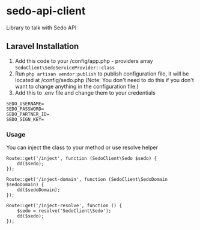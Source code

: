 # sedo-api-client
Library to talk with Sedo API

## Laravel Installation
1. Add this code to your /config/app.php - providers array `SedoClient\SedoServiceProvider::class`
2. Run `php artisan vendor:publish` to publish configuration file, it will be located at /config/sedo.php (Note: You don't need to do this if you don't want to change anything in the configuration file.)
3. Add this to .env file and change them to your credentials

```
SEDO_USERNAME=
SEDO_PASSWORD=
SEDO_PARTNER_ID=
SEDO_SIGN_KEY=
```

### Usage
You can inject the class to your method or use resolve helper
```
Route::get('/inject', function (SedoClient\Sedo $sedo) {
    dd($sedo);
});

Route::get('/inject-domain', function (SedoClient\SedoDomain $sedoDomain) {
    dd($sedoDomain);
});

Route::get('/inject-resolve', function () {
    $sedo = resolve('SedoClient\Sedo');
    dd($sedo);
});
```